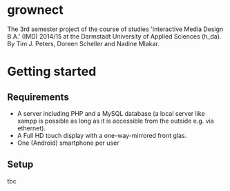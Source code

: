 # grownect
The 3rd semester project of the course of studies 'Interactive Media Design B.A.' (IMD) 2014/15 at the Darmstadt University of Applied Sciences (h_da).
By Tim J. Peters, Doreen Scheller and Nadine Mlakar.

# Getting started
## Requirements
* A server including PHP and a MySQL database (a local server like xampp is possible as long as it is accessible from the outside e.g. via ethernet).
* A Full HD touch display with a one-way-mirrored front glas.
* One (Android) smartphone per user
## Setup

tbc
